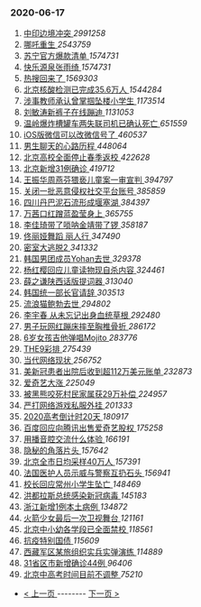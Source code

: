 ### 2020-06-17 
1. [ 中印边境冲突 ](https://s.weibo.com/weibo?q=%23%E4%B8%AD%E5%8D%B0%E8%BE%B9%E5%A2%83%E5%86%B2%E7%AA%81%23&Refer=top) *2991258*
1. [ 哪吒重生 ](https://s.weibo.com/weibo?q=%23%E5%93%AA%E5%90%92%E9%87%8D%E7%94%9F%23&Refer=top) *2543759*
1. [ 苏宁官方爆款清单 ](https://s.weibo.com/weibo?q=%23%E8%8B%8F%E5%AE%81%E5%AE%98%E6%96%B9%E7%88%86%E6%AC%BE%E6%B8%85%E5%8D%95%23&topic_ad=1&Refer=top) *1574731*
1. [ 快乐源泉张雨绮 ](https://s.weibo.com/weibo?q=%23%E5%BF%AB%E4%B9%90%E6%BA%90%E6%B3%89%E5%BC%A0%E9%9B%A8%E7%BB%AE%23&Refer=top) *1574731*
1. [ 热搜回来了 ](https://s.weibo.com/weibo?q=%E7%83%AD%E6%90%9C%E5%9B%9E%E6%9D%A5%E4%BA%86&Refer=top) *1569303*
1. [ 北京核酸检测已完成35.6万人 ](https://s.weibo.com/weibo?q=%23%E5%8C%97%E4%BA%AC%E6%A0%B8%E9%85%B8%E6%A3%80%E6%B5%8B%E5%B7%B2%E5%AE%8C%E6%88%9035.6%E4%B8%87%E4%BA%BA%23&Refer=top) *1544284*
1. [ 涉事教师承认曾掌掴坠楼小学生 ](https://s.weibo.com/weibo?q=%23%E6%B6%89%E4%BA%8B%E6%95%99%E5%B8%88%E6%89%BF%E8%AE%A4%E6%9B%BE%E6%8E%8C%E6%8E%B4%E5%9D%A0%E6%A5%BC%E5%B0%8F%E5%AD%A6%E7%94%9F%23&Refer=top) *1173514*
1. [ 刘敏涛新裤子在线蹦迪 ](https://s.weibo.com/weibo?q=%23%E5%88%98%E6%95%8F%E6%B6%9B%E6%96%B0%E8%A3%A4%E5%AD%90%E5%9C%A8%E7%BA%BF%E8%B9%A6%E8%BF%AA%23&Refer=top) *1131053*
1. [ 温岭爆炸槽罐车两失联司机已确认死亡 ](https://s.weibo.com/weibo?q=%23%E6%B8%A9%E5%B2%AD%E7%88%86%E7%82%B8%E6%A7%BD%E7%BD%90%E8%BD%A6%E4%B8%A4%E5%A4%B1%E8%81%94%E5%8F%B8%E6%9C%BA%E5%B7%B2%E7%A1%AE%E8%AE%A4%E6%AD%BB%E4%BA%A1%23&Refer=top) *651559*
1. [ iOS版微信可以改微信号了 ](https://s.weibo.com/weibo?q=iOS%E7%89%88%E5%BE%AE%E4%BF%A1%E5%8F%AF%E4%BB%A5%E6%94%B9%E5%BE%AE%E4%BF%A1%E5%8F%B7%E4%BA%86&Refer=top) *460537*
1. [ 男生聊天的心路历程 ](https://s.weibo.com/weibo?q=%23%E7%94%B7%E7%94%9F%E8%81%8A%E5%A4%A9%E7%9A%84%E5%BF%83%E8%B7%AF%E5%8E%86%E7%A8%8B%23&Refer=top) *448064*
1. [ 北京高校全面停止春季返校 ](https://s.weibo.com/weibo?q=%23%E5%8C%97%E4%BA%AC%E9%AB%98%E6%A0%A1%E5%85%A8%E9%9D%A2%E5%81%9C%E6%AD%A2%E6%98%A5%E5%AD%A3%E8%BF%94%E6%A0%A1%23&Refer=top) *422628*
1. [ 北京新增31例确诊 ](https://s.weibo.com/weibo?q=%23%E5%8C%97%E4%BA%AC%E6%96%B0%E5%A2%9E31%E4%BE%8B%E7%A1%AE%E8%AF%8A%23&Refer=top) *419712*
1. [ 王振华周燕芬猥亵儿童案一审宣判 ](https://s.weibo.com/weibo?q=%23%E7%8E%8B%E6%8C%AF%E5%8D%8E%E5%91%A8%E7%87%95%E8%8A%AC%E7%8C%A5%E4%BA%B5%E5%84%BF%E7%AB%A5%E6%A1%88%E4%B8%80%E5%AE%A1%E5%AE%A3%E5%88%A4%23&Refer=top) *394797*
1. [ 关闭一批恶意侵权社交平台账号 ](https://s.weibo.com/weibo?q=%23%E5%85%B3%E9%97%AD%E4%B8%80%E6%89%B9%E6%81%B6%E6%84%8F%E4%BE%B5%E6%9D%83%E7%A4%BE%E4%BA%A4%E5%B9%B3%E5%8F%B0%E8%B4%A6%E5%8F%B7%23&Refer=top) *385859*
1. [ 四川丹巴泥石流形成堰塞湖 ](https://s.weibo.com/weibo?q=%E5%9B%9B%E5%B7%9D%E4%B8%B9%E5%B7%B4%E6%B3%A5%E7%9F%B3%E6%B5%81%E5%BD%A2%E6%88%90%E5%A0%B0%E5%A1%9E%E6%B9%96&Refer=top) *384397*
1. [ 万茜口红蹭蓝盈莹身上 ](https://s.weibo.com/weibo?q=%23%E4%B8%87%E8%8C%9C%E5%8F%A3%E7%BA%A2%E8%B9%AD%E8%93%9D%E7%9B%88%E8%8E%B9%E8%BA%AB%E4%B8%8A%23&Refer=top) *365755*
1. [ 李佳琦带了唢呐金靖带了锣 ](https://s.weibo.com/weibo?q=%23%E6%9D%8E%E4%BD%B3%E7%90%A6%E5%B8%A6%E4%BA%86%E5%94%A2%E5%91%90%E9%87%91%E9%9D%96%E5%B8%A6%E4%BA%86%E9%94%A3%23&Refer=top) *358187*
1. [ 佟丽娅舞蹈 丽人行 ](https://s.weibo.com/weibo?q=%E4%BD%9F%E4%B8%BD%E5%A8%85%E8%88%9E%E8%B9%88%20%E4%B8%BD%E4%BA%BA%E8%A1%8C&Refer=top) *347490*
1. [ 密室大逃脱2 ](https://s.weibo.com/weibo?q=%23%E5%AF%86%E5%AE%A4%E5%A4%A7%E9%80%83%E8%84%B12%23&Refer=top) *341332*
1. [ 韩国男团成员Yohan去世 ](https://s.weibo.com/weibo?q=%23%E9%9F%A9%E5%9B%BD%E7%94%B7%E5%9B%A2%E6%88%90%E5%91%98Yohan%E5%8E%BB%E4%B8%96%23&Refer=top) *329378*
1. [ 杨红樱回应儿童读物现自杀内容 ](https://s.weibo.com/weibo?q=%E6%9D%A8%E7%BA%A2%E6%A8%B1%E5%9B%9E%E5%BA%94%E5%84%BF%E7%AB%A5%E8%AF%BB%E7%89%A9%E7%8E%B0%E8%87%AA%E6%9D%80%E5%86%85%E5%AE%B9&Refer=top) *324461*
1. [ 薛之谦陕西话版提词器 ](https://s.weibo.com/weibo?q=%23%E8%96%9B%E4%B9%8B%E8%B0%A6%E9%99%95%E8%A5%BF%E8%AF%9D%E7%89%88%E6%8F%90%E8%AF%8D%E5%99%A8%23&Refer=top) *313040*
1. [ 韩国统一部长官请辞 ](https://s.weibo.com/weibo?q=%23%E9%9F%A9%E5%9B%BD%E7%BB%9F%E4%B8%80%E9%83%A8%E9%95%BF%E5%AE%98%E8%AF%B7%E8%BE%9E%23&Refer=top) *303513*
1. [ 流浪猫鲍勃去世 ](https://s.weibo.com/weibo?q=%23%E6%B5%81%E6%B5%AA%E7%8C%AB%E9%B2%8D%E5%8B%83%E5%8E%BB%E4%B8%96%23&Refer=top) *294802*
1. [ 李宇春 从未忘记出身血统草根 ](https://s.weibo.com/weibo?q=%E6%9D%8E%E5%AE%87%E6%98%A5%20%E4%BB%8E%E6%9C%AA%E5%BF%98%E8%AE%B0%E5%87%BA%E8%BA%AB%E8%A1%80%E7%BB%9F%E8%8D%89%E6%A0%B9&Refer=top) *292480*
1. [ 男子玩网红蹦床摔至胸椎骨折 ](https://s.weibo.com/weibo?q=%23%E7%94%B7%E5%AD%90%E7%8E%A9%E7%BD%91%E7%BA%A2%E8%B9%A6%E5%BA%8A%E6%91%94%E8%87%B3%E8%83%B8%E6%A4%8E%E9%AA%A8%E6%8A%98%23&Refer=top) *286172*
1. [ 6岁女孩吉他弹唱Mojito ](https://s.weibo.com/weibo?q=6%E5%B2%81%E5%A5%B3%E5%AD%A9%E5%90%89%E4%BB%96%E5%BC%B9%E5%94%B1Mojito&Refer=top) *283776*
1. [ THE9彩排 ](https://s.weibo.com/weibo?q=%23THE9%E5%BD%A9%E6%8E%92%23&Refer=top) *275439*
1. [ 当代网络现状 ](https://s.weibo.com/weibo?q=%23%E5%BD%93%E4%BB%A3%E7%BD%91%E7%BB%9C%E7%8E%B0%E7%8A%B6%23&Refer=top) *256752*
1. [ 美新冠患者出院后收到超112万美元账单 ](https://s.weibo.com/weibo?q=%23%E7%BE%8E%E6%96%B0%E5%86%A0%E6%82%A3%E8%80%85%E5%87%BA%E9%99%A2%E5%90%8E%E6%94%B6%E5%88%B0%E8%B6%85112%E4%B8%87%E7%BE%8E%E5%85%83%E8%B4%A6%E5%8D%95%23&Refer=top) *232873*
1. [ 爱奇艺大涨 ](https://s.weibo.com/weibo?q=%23%E7%88%B1%E5%A5%87%E8%89%BA%E5%A4%A7%E6%B6%A8%23&Refer=top) *225049*
1. [ 被黑熊咬死村民家属获29万补偿 ](https://s.weibo.com/weibo?q=%E8%A2%AB%E9%BB%91%E7%86%8A%E5%92%AC%E6%AD%BB%E6%9D%91%E6%B0%91%E5%AE%B6%E5%B1%9E%E8%8E%B729%E4%B8%87%E8%A1%A5%E5%81%BF&Refer=top) *224957*
1. [ 严打网络游戏私服外挂 ](https://s.weibo.com/weibo?q=%23%E4%B8%A5%E6%89%93%E7%BD%91%E7%BB%9C%E6%B8%B8%E6%88%8F%E7%A7%81%E6%9C%8D%E5%A4%96%E6%8C%82%23&Refer=top) *201333*
1. [ 2020高考倒计时20天 ](https://s.weibo.com/weibo?q=%232020%E9%AB%98%E8%80%83%E5%80%92%E8%AE%A1%E6%97%B620%E5%A4%A9%23&Refer=top) *180917*
1. [ 百度回应向腾讯出售爱奇艺股权 ](https://s.weibo.com/weibo?q=%E7%99%BE%E5%BA%A6%E5%9B%9E%E5%BA%94%E5%90%91%E8%85%BE%E8%AE%AF%E5%87%BA%E5%94%AE%E7%88%B1%E5%A5%87%E8%89%BA%E8%82%A1%E6%9D%83&Refer=top) *175258*
1. [ 用播音腔交流什么体验 ](https://s.weibo.com/weibo?q=%E7%94%A8%E6%92%AD%E9%9F%B3%E8%85%94%E4%BA%A4%E6%B5%81%E4%BB%80%E4%B9%88%E4%BD%93%E9%AA%8C&Refer=top) *166191*
1. [ 隐秘的角落片头 ](https://s.weibo.com/weibo?q=%E9%9A%90%E7%A7%98%E7%9A%84%E8%A7%92%E8%90%BD%E7%89%87%E5%A4%B4&Refer=top) *157642*
1. [ 北京全市日均采样40万人 ](https://s.weibo.com/weibo?q=%23%E5%8C%97%E4%BA%AC%E5%85%A8%E5%B8%82%E6%97%A5%E5%9D%87%E9%87%87%E6%A0%B740%E4%B8%87%E4%BA%BA%23&Refer=top) *157391*
1. [ 法国医护人员示威与警察互扔石头 ](https://s.weibo.com/weibo?q=%E6%B3%95%E5%9B%BD%E5%8C%BB%E6%8A%A4%E4%BA%BA%E5%91%98%E7%A4%BA%E5%A8%81%E4%B8%8E%E8%AD%A6%E5%AF%9F%E4%BA%92%E6%89%94%E7%9F%B3%E5%A4%B4&Refer=top) *156941*
1. [ 校长回应常州小学生坠亡 ](https://s.weibo.com/weibo?q=%E6%A0%A1%E9%95%BF%E5%9B%9E%E5%BA%94%E5%B8%B8%E5%B7%9E%E5%B0%8F%E5%AD%A6%E7%94%9F%E5%9D%A0%E4%BA%A1&Refer=top) *148469*
1. [ 洪都拉斯总统感染新冠病毒 ](https://s.weibo.com/weibo?q=%E6%B4%AA%E9%83%BD%E6%8B%89%E6%96%AF%E6%80%BB%E7%BB%9F%E6%84%9F%E6%9F%93%E6%96%B0%E5%86%A0%E7%97%85%E6%AF%92&Refer=top) *145183*
1. [ 浙江新增1例本土病例 ](https://s.weibo.com/weibo?q=%23%E6%B5%99%E6%B1%9F%E6%96%B0%E5%A2%9E1%E4%BE%8B%E6%9C%AC%E5%9C%9F%E7%97%85%E4%BE%8B%23&Refer=top) *134872*
1. [ 火箭少女最后一次卫视舞台 ](https://s.weibo.com/weibo?q=%23%E7%81%AB%E7%AE%AD%E5%B0%91%E5%A5%B3%E6%9C%80%E5%90%8E%E4%B8%80%E6%AC%A1%E5%8D%AB%E8%A7%86%E8%88%9E%E5%8F%B0%23&Refer=top) *121161*
1. [ 北京中小幼各学段已全面禁校 ](https://s.weibo.com/weibo?q=%23%E5%8C%97%E4%BA%AC%E4%B8%AD%E5%B0%8F%E5%B9%BC%E5%90%84%E5%AD%A6%E6%AE%B5%E5%B7%B2%E5%85%A8%E9%9D%A2%E7%A6%81%E6%A0%A1%23&Refer=top) *118561*
1. [ 抗疫特别国债 ](https://s.weibo.com/weibo?q=%E6%8A%97%E7%96%AB%E7%89%B9%E5%88%AB%E5%9B%BD%E5%80%BA&Refer=top) *115609*
1. [ 西藏军区某旅组织实兵实弹演练 ](https://s.weibo.com/weibo?q=%23%E8%A5%BF%E8%97%8F%E5%86%9B%E5%8C%BA%E6%9F%90%E6%97%85%E7%BB%84%E7%BB%87%E5%AE%9E%E5%85%B5%E5%AE%9E%E5%BC%B9%E6%BC%94%E7%BB%83%23&Refer=top) *114889*
1. [ 31省区市新增确诊44例 ](https://s.weibo.com/weibo?q=%2331%E7%9C%81%E5%8C%BA%E5%B8%82%E6%96%B0%E5%A2%9E%E7%A1%AE%E8%AF%8A44%E4%BE%8B%23&Refer=top) *96406*
1. [ 北京中高考时间目前不调整 ](https://s.weibo.com/weibo?q=%23%E5%8C%97%E4%BA%AC%E4%B8%AD%E9%AB%98%E8%80%83%E6%97%B6%E9%97%B4%E7%9B%AE%E5%89%8D%E4%B8%8D%E8%B0%83%E6%95%B4%23&Refer=top) *75210* 

- [ < 上一页 ](https://github.com/able8/weibo-hot-record/blob/master/2020-06-16.md) -------- [ 下一页 > ](https://github.com/able8/weibo-hot-record/blob/master/2020-06-18.md)